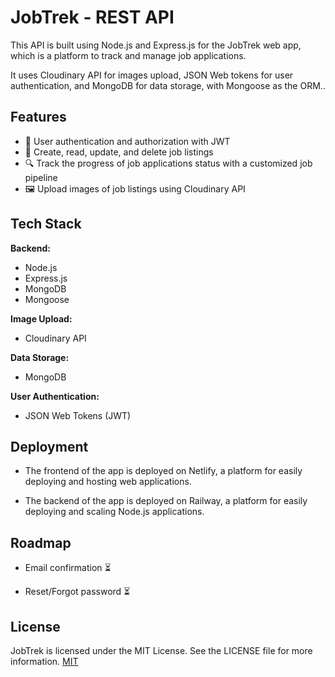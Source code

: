 


# JobTrek - REST API
This API is built using Node.js and Express.js for the JobTrek web app, which is a platform to track and manage job applications. 

It uses Cloudinary API for images upload, JSON Web tokens for user authentication, and MongoDB for data storage, with Mongoose as the ORM..


## Features

- 🔐 User authentication and authorization with JWT
- 📝 Create, read, update, and delete job listings
- 🔍 Track the progress of job applications status with a customized job pipeline
- 🖼️ Upload images of job listings using Cloudinary API

## Tech Stack
**Backend:**
- Node.js
- Express.js
- MongoDB
- Mongoose

**Image Upload:** 
- Cloudinary API

**Data Storage:** 
- MongoDB

**User Authentication:**
- JSON Web Tokens (JWT)


## Deployment

- The frontend of the app is deployed on Netlify, a platform for easily deploying and hosting web applications.

- The backend of the app is deployed on Railway, a platform for easily deploying and scaling Node.js applications.


## Roadmap

- Email confirmation ⏳

- Reset/Forgot password ⏳

## License
JobTrek is licensed under the MIT License. See the LICENSE file for more information.
[MIT](LICENSE)

